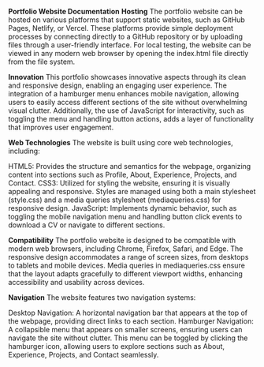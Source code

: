 **Portfolio Website Documentation**
**Hosting**
The portfolio website can be hosted on various platforms that support static websites, such as GitHub Pages, Netlify, or Vercel. These platforms provide simple deployment processes by connecting directly to a GitHub repository or by uploading files through a user-friendly interface. For local testing, the website can be viewed in any modern web browser by opening the index.html file directly from the file system.

**Innovation**
This portfolio showcases innovative aspects through its clean and responsive design, enabling an engaging user experience. The integration of a hamburger menu enhances mobile navigation, allowing users to easily access different sections of the site without overwhelming visual clutter. Additionally, the use of JavaScript for interactivity, such as toggling the menu and handling button actions, adds a layer of functionality that improves user engagement.

**Web Technologies**
The website is built using core web technologies, including:

HTML5: Provides the structure and semantics for the webpage, organizing content into sections such as Profile, About, Experience, Projects, and Contact.
CSS3: Utilized for styling the website, ensuring it is visually appealing and responsive. Styles are managed using both a main stylesheet (style.css) and a media queries stylesheet (mediaqueries.css) for responsive design.
JavaScript: Implements dynamic behavior, such as toggling the mobile navigation menu and handling button click events to download a CV or navigate to different sections.

**Compatibility**
The portfolio website is designed to be compatible with modern web browsers, including Chrome, Firefox, Safari, and Edge. The responsive design accommodates a range of screen sizes, from desktops to tablets and mobile devices. Media queries in mediaqueries.css ensure that the layout adapts gracefully to different viewport widths, enhancing accessibility and usability across devices.

**Navigation**
The website features two navigation systems:

Desktop Navigation: A horizontal navigation bar that appears at the top of the webpage, providing direct links to each section.
Hamburger Navigation: A collapsible menu that appears on smaller screens, ensuring users can navigate the site without clutter. This menu can be toggled by clicking the hamburger icon, allowing users to explore sections such as About, Experience, Projects, and Contact seamlessly.
